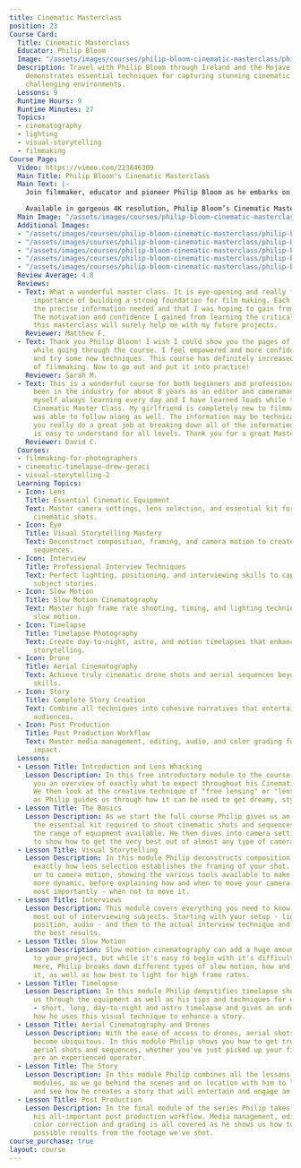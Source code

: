 ```yaml
---
title: Cinematic Masterclass
position: 23
Course Card:
  Title: Cinematic Masterclass
  Educator: Philip Bloom
  Image: "/assets/images/courses/philip-bloom-cinematic-masterclass/philip-bloom-cinematic-masterclass.jpg"
  Description: Travel with Philip Bloom through Ireland and the Mojave desert as he
    demonstrates essential techniques for capturing stunning cinematic images in various
    challenging environments.
  Lessons: 9
  Runtime Hours: 9
  Runtime Minutes: 27
  Topics:
  - cinematography
  - lighting
  - visual-storytelling
  - filmmaking
Course Page:
  Video: https://vimeo.com/223846309
  Main Title: Philip Bloom's Cinematic Masterclass
  Main Text: |-
    Join filmmaker, educator and pioneer Philip Bloom as he embarks on his most adventurous project to date. From the wind-swept coast of Ireland to the unforgiving heat of the Mojave desert, USA, travel with Philip as he guides you through the art and science of filmmaking, and shares his most important advice for capturing the style of cinematic images that have made him one of the world's most beloved independent filmmakers.

    Available in gorgeous 4K resolution, Philip Bloom’s Cinematic Masterclass is an eight hour journey that will educate, entertain and inspire you.
  Main Image: "/assets/images/courses/philip-bloom-cinematic-masterclass/philip-bloom-cinematic-masterclass-1.jpg"
  Additional Images:
  - "/assets/images/courses/philip-bloom-cinematic-masterclass/philip-bloom-cinematic-masterclass-2.jpg"
  - "/assets/images/courses/philip-bloom-cinematic-masterclass/philip-bloom-cinematic-masterclass-3.jpg"
  - "/assets/images/courses/philip-bloom-cinematic-masterclass/philip-bloom-cinematic-masterclass-4.jpg"
  - "/assets/images/courses/philip-bloom-cinematic-masterclass/philip-bloom-cinematic-masterclass-5.jpg"
  - "/assets/images/courses/philip-bloom-cinematic-masterclass/philip-bloom-cinematic-masterclass-6.jpg"
  Review Average: 4.8
  Reviews:
  - Text: What a wonderful master class. It is eye-opening and really focuses on the
      importance of building a strong foundation for film making. Each module has
      the precise information needed and that I was hoping to gain from Philip's perspective.
      The motivation and confidence I gained from learning the critical skills in
      this masterclass will surely help me with my future projects.
    Reviewer: Matthew F.
  - Text: Thank you Philip Bloom! I wish I could show you the pages of notes I wrote
      while going through the course. I feel empowered and more confident to go out
      and try some new techniques. This course has definitely increased my knowledge
      of filmmaking. Now to go out and put it into practice!
    Reviewer: Sarah M.
  - Text: This is a wonderful course for both beginners and professionals. I have
      been in the industry for about 8 years as an editor and cameraman and I find
      myself always learning every day and I have learned loads while taking Philip's
      Cinematic Master Class. My girlfriend is completely new to filmmaking and she
      was able to follow along as well. The information may be technical but Philip
      you really do a great job at breaking down all of the information in a way that
      is easy to understand for all levels. Thank you for a great Masterclass!
    Reviewer: David C.
  Courses:
  - filmmaking-for-photographers
  - cinematic-timelapse-drew-geraci
  - visual-storytelling-2
  Learning Topics:
  - Icon: Lens
    Title: Essential Cinematic Equipment
    Text: Master camera settings, lens selection, and essential kit for professional
      cinematic shots.
  - Icon: Eye
    Title: Visual Storytelling Mastery
    Text: Deconstruct composition, framing, and camera motion to create dynamic, engaging
      sequences.
  - Icon: Interview
    Title: Professional Interview Techniques
    Text: Perfect lighting, positioning, and interviewing skills to capture compelling
      subject stories.
  - Icon: Slow Motion
    Title: Slow Motion Cinematography
    Text: Master high frame rate shooting, timing, and lighting techniques for impactful
      slow motion.
  - Icon: Timelapse
    Title: Timelapse Photography
    Text: Create day-to-night, astro, and motion timelapses that enhance narrative
      storytelling.
  - Icon: Drone
    Title: Aerial Cinematography
    Text: Achieve truly cinematic drone shots and aerial sequences beyond basic operator
      skills.
  - Icon: Story
    Title: Complete Story Creation
    Text: Combine all techniques into cohesive narratives that entertain and engage
      audiences.
  - Icon: Post Production
    Title: Post Production Workflow
    Text: Master media management, editing, audio, and color grading for maximum footage
      impact.
  Lessons:
  - Lesson Title: Introduction and Lens Whacking
    Lesson Description: In this free introductory module to the course, Philip gives
      you an overview of exactly what to expect throughout his Cinematic Masterclass.
      We then look at the creative technique of "free lensing" or "lens whacking"
      as Philip guides us through how it can be used to get dreamy, stylised shots.
  - Lesson Title: The Basics
    Lesson Description: As we start the full course Philip gives us an overview of
      the essential kit required to shoot cinematic shots and sequences, as well as
      the range of equipment available. He then dives into camera settings and setup
      to show how to get the very best out of almost any type of camera.
  - Lesson Title: Visual Storytelling
    Lesson Description: In this module Philip deconstructs composition, showing you
      exactly how lens selection establishes the framing of your shot. He then moves
      on to camera motion, showing the various tools available to make your shots
      more dynamic, before explaining how and when to move your camera, and perhaps
      most importantly - when not to move it.
  - Lesson Title: Interviews
    Lesson Description: This module covers everything you need to know to get the
      most out of interviewing subjects. Starting with your setup - lighting, camera
      position, audio - and then to the actual interview technique and how to get
      the best results.
  - Lesson Title: Slow Motion
    Lesson Description: Slow motion cinematography can add a huge amount of impact
      to your project, but while it's easy to begin with it's difficult to master.
      Here, Philip breaks down different types of slow motion, how and when to use
      it, as well as how best to light for high frame rates.
  - Lesson Title: Timelapse
    Lesson Description: In this module Philip demystifies timelapse shots. He steps
      us through the equipment as well as his tips and techniques for of all styles
      - short, long, day-to-night and astro timelapse and gives an understanding of
      how he uses this visual technique to enhance a story.
  - Lesson Title: Aerial Cinematography and Drones
    Lesson Description: With the ease of access to drones, aerial shots have almost
      become ubiquitous. In this module Philip shows you how to get truly cinematic
      aerial shots and sequences, whether you've just picked up your first drone or
      are an experienced operator.
  - Lesson Title: The Story
    Lesson Description: In this module Philip combines all the lessons of the previous
      modules, as we go behind the scenes and on location with him to learn his process,
      and see how he creates a story that will entertain and engage an audience.
  - Lesson Title: Post Production
    Lesson Description: In the final module of the series Philip takes us through
      his all-important post production workflow. Media management, editing, audio,
      color correction and grading is all covered as he shows us how to get the best
      possible results from the footage we've shot.
course_purchase: true
layout: course
---
```


